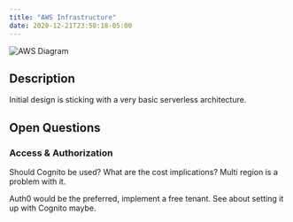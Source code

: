 ```yaml
---
title: "AWS Infrastructure"
date: 2020-12-21T23:50:18-05:00
---
```


![AWS Diagram](/wearthemask/design/aws.png)

## Description

Initial design is sticking with a very basic serverless architecture. 

## Open Questions

### Access & Authorization

Should Cognito be used? What are the cost implications? Multi region is a problem with it.

Auth0 would be the preferred, implement a free tenant. See about setting it up with Cognito maybe.

